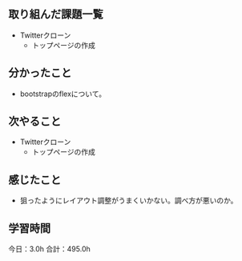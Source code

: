 ## 取り組んだ課題一覧
*  Twitterクローン
   * トップページの作成
## 分かったこと
* bootstrapのflexについて。
  
    
    

## 次やること
*  Twitterクローン
   * トップページの作成
## 感じたこと
* 狙ったようにレイアウト調整がうまくいかない。調べ方が悪いのか。
 
## 学習時間
今日：3.0h
合計：495.0h
